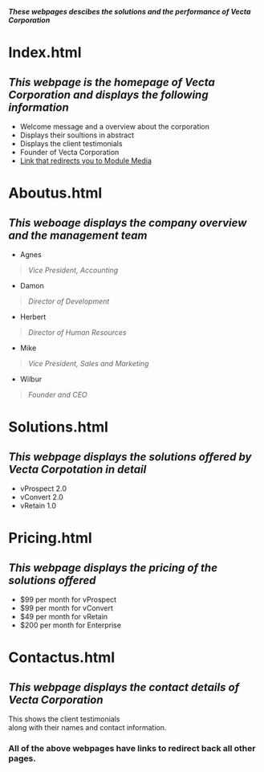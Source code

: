 **_These webpages descibes the solutions and the performance of Vecta Corporation_**

# Index.html
## _This webpage is the homepage of Vecta Corporation and displays the following information_
* Welcome message and a overview about the corporation
* Displays their soultions in abstract
* Displays the client testimonials
* Founder of Vecta Corporation
* [Link that redirects you to Module Media](http://www.modulemedia.com)

# Aboutus.html
## _This weboage displays the company overview and the management team_
* Agnes
>_Vice President, Accounting_
* Damon
>_Director of Development_
* Herbert
>_Director of Human Resources_
* Mike
>_Vice President, Sales and Marketing_
* Wilbur
>_Founder and CEO_

# Solutions.html
## _This webpage displays the solutions offered by Vecta Corpotation in detail_
* vProspect 2.0
* vConvert 2.0
* vRetain 1.0

# Pricing.html
## _This webpage displays the pricing of the solutions offered_
* $99 per month for vProspect
* $99 per month for vConvert
* $49 per month for vRetain
* $200 per month for Enterprise

# Contactus.html
## _This webpage displays the contact details of Vecta Corporation_
This shows the client testimonials  
along with their names and contact information.

### All of the above webpages have links to redirect back all other pages.
